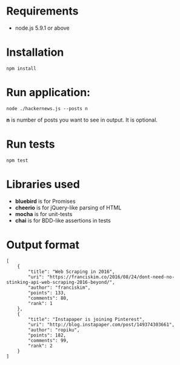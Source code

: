 Requirements
=============
- node.js 5.9.1 or above


Installation
=============

`npm install`


Run application:
=============

`node ./hackernews.js --posts n`

__n__ is number of posts you want to see in output. It is optional.


Run tests
=============
`npm test`


Libraries used
=============
- __bluebird__ is for Promises
- __cheerio__ is for jQuery-like parsing of HTML
- __mocha__ is for unit-tests
- __chai__ is for BDD-like assertions in tests


Output format
=============
```
[
    {
        "title": "Web Scraping in 2016",
        "uri": "https://franciskim.co/2016/08/24/dont-need-no-stinking-api-web-scraping-2016-beyond/",
        "author": "franciskim",
        "points": 133,
        "comments": 80,
        "rank": 1
    },
    {
        "title": "Instapaper is joining Pinterest",
        "uri": "http://blog.instapaper.com/post/149374303661",
        "author": "ropiku",
        "points": 182,
        "comments": 99,
        "rank": 2
    }
]
```